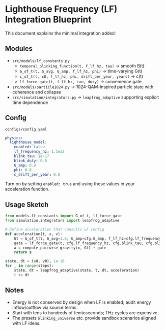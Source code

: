 # Lighthouse Frequency (LF) Integration Blueprint

This document explains the minimal integration added:

## Modules
- `src/models/lf_constants.py`
  - `temporal_blinking_function(t, f_lf_hz, tau)` → smooth B(t)
  - `G_of_t(t, G_avg, G_amp, f_lf_hz, phi)` → time-varying G(t)
  - `c_of_t(t, c0, f_lf_hz, phi, drift_per_year, years)` → c(t)
  - `lf_force_gate(t, f_lf_hz, tau, duty)` → convenience gate
- `src/models/particle1024.py` → 1024-QAM-inspired particle state with coherence and collapse
- `src/simulation/integrators.py` → `leapfrog_adaptive` supporting explicit time dependence

## Config
`configs/config.yaml`
```yaml
physics:
  lighthouse_model:
    enabled: false
    lf_frequency_hz: 1.1e12
    blink_tau: 1e-17
    blink_duty: 0.5
    G_amp: 0.0
    phi: 0.0
    c_drift_per_year: 0.0
```

Turn on by setting `enabled: true` and using these values in your acceleration function.

## Usage Sketch
```python
from models.lf_constants import G_of_t, lf_force_gate
from simulation.integrators import leapfrog_adaptive

# Define acceleration that consults LF config
def acceleration(t, x, v):
    Gt = G_of_t(t, G_avg=1.0, G_amp=cfg.G_amp, f_lf_hz=cfg.lf_frequency_hz)
    gate = lf_force_gate(t, cfg.lf_frequency_hz, cfg.blink_tau, cfg.blink_duty)
    a = compute_pairwise_gravity(x, Gt) * gate
    return a

state, dt = (x0, v0), 1e-16
for _ in range(steps):
    state, dt = leapfrog_adaptive(state, t, dt, acceleration)
    t += dt
```

## Notes
- Energy is not conserved by design when LF is enabled; audit energy inflow/outflow via source terms.
- Start with tens to hundreds of femtoseconds; THz cycles are expensive.
- The presets `blinking_universe` etc. provide sandbox scenarios aligned with LF ideas.
